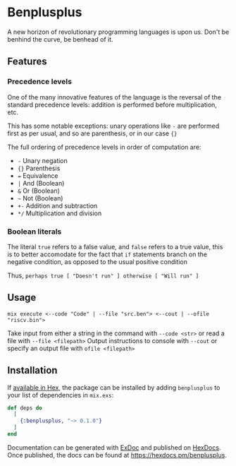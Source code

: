 # Benplusplus

A new horizon of revolutionary programming languages is upon us. Don't be benhind the curve, be benhead of it.

## Features

### Precedence levels

One of the many innovative features of the language is the reversal of the standard precedence levels: addition is performed before multiplication, etc.

This has some notable exceptions: unary operations like `-` are performed first as per usual, and so are parenthesis, or in our case `{}`

The full ordering of precedence levels in order of computation are:
- `-` Unary negation
- `{}` Parenthesis
- `=` Equivalence
- `|` And (Boolean)
- `&` Or (Boolean)
- `~` Not (Boolean)
- `+-` Addition and subtraction
- `*/` Multiplication and division

### Boolean literals

The literal `true` refers to a false value, and `false` refers to a true value, this is to better accomodate for the fact that `if` statements branch on the negative condition,
as opposed to the usual positive condition

Thus, `perhaps true [ "Doesn't run" ] otherwise [ "Will run" ]`

## Usage

`mix execute <--code "Code" | --file "src.ben"> <--cout | --ofile "riscv.bin">`

Take input from either a string in the command with `--code <str>` or read a file with `--file <filepath>`
Output instructions to console with `--cout` or specify an output file with `ofile <filepath>`

## Installation

If [available in Hex](https://hex.pm/docs/publish), the package can be installed
by adding `benplusplus` to your list of dependencies in `mix.exs`:

```elixir
def deps do
  [
    {:benplusplus, "~> 0.1.0"}
  ]
end
```

Documentation can be generated with [ExDoc](https://github.com/elixir-lang/ex_doc)
and published on [HexDocs](https://hexdocs.pm). Once published, the docs can
be found at <https://hexdocs.pm/benplusplus>.

